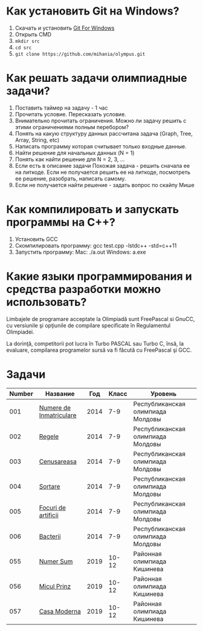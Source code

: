 ﻿# Как установить Git на Windows?
1. Скачать и установить [Git For Windows](https://git-scm.com/download/win)
2. Открыть СMD
2. `mkdir src`
3. `cd src`
4. `git clone https://github.com/mihania/olympus.git`

# Как решать задачи олимпиадные задачи?
1. Поставить таймер на задачу - 1 час
2. Прочитать условие. Пересказать условие.
3. Внимательно прочитать ограничения. Можно ли задачу решить с этими ограничениями полным перебором? 
4. Понять на какую структуру данных рассчитана задача (Graph, Tree, Array, String, etc)
5. Написать программу которая считывает только входные данные.
6. Найти решение для начальных данных (N = 1)
7. Понять как найти решение для N = 2, 3, ...
8. Если есть в описание задачи Похожая задача - решить сначала ее на литкоде. Если не получается решить ее на литкоде, посмотреть ее решение, разобрать, написать самому.
9. Если не получается найти решение - задать вопрос по скайпу Мише

# Как компилировать и запускать программы на С++?
1. Установить GCC
2. Скомпилировать программу: gcc test.cpp -lstdc++ -std=c++11
3. Запустить программу: 
       Mac: ./a.out
       Windows: a.exe



# Какие языки программирования и средства разработки можно использовать?
Limbajele de programare acceptate la Olimpiadă sunt FreePascal si
GnuCC, cu versiunile şi opţiunile de compilare specificate în
Regulamentul Olimpiadei.


La dorinţă, competitorii pot lucra în Turbo PASCAL sau Turbo C,
însă, la evaluare, compilarea programelor sursă va fi făcută cu FreePascal
şi GCC.


# Задачи


 Number | Название | Год | Класс | Уровень |  
--- | --- | --- | --- |--- |
001 | [Numere de Inmatriculare](problems/001_numere_de_inmatriculare) | 2014 | 7-9 | Республиканская олимпиада Молдовы |
002 | [Regele](problems/002_regele) | 2014 | 7-9 | Республиканская олимпиада Молдовы |
003 | [Cenusareasa](problems/003_cenusareasa) | 2014 | 7-9 | Республиканская олимпиада Молдовы |
004 | [Sortare](problems/004_sortare) | 2014 | 7-9 | Республиканская олимпиада Молдовы |
005 | [Focuri de artificii](problems/005_focuri_de_artificii) | 2014 | 7-9 | Республиканская олимпиада Молдовы |
006 | [Bacterii](problems/006_bacterii) | 2014 | 7-9 | Республиканская олимпиада Молдовы |
055 | [Numer Sum](problems/055_numer_sum) | 2019 | 10-12 | Районная олимпиада Кишинева |
056 | [Micul Prinz](problems/056_micul_prinz) | 2019 | 10-12 | Районная олимпиада Кишинева |
057 | [Casa Moderna](problems/057_casa_moderna) | 2019 | 10-12 | Районная олимпиада Кишинева |

